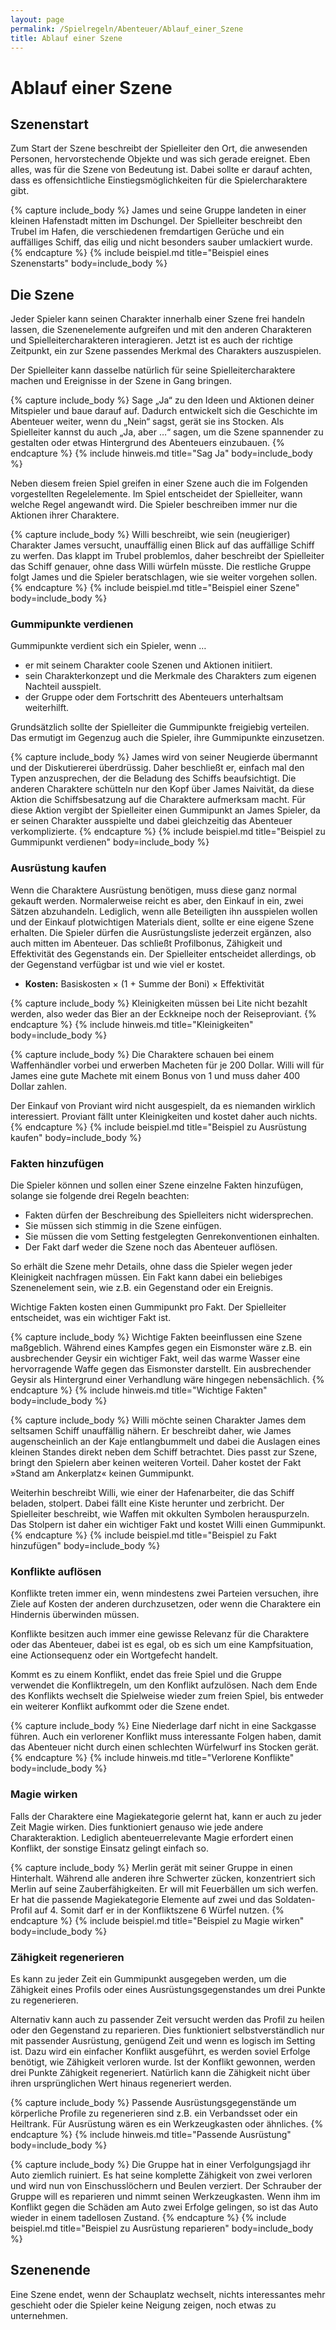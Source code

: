 ```yaml
---
layout: page
permalink: /Spielregeln/Abenteuer/Ablauf_einer_Szene
title: Ablauf einer Szene
---
```


# Ablauf einer Szene

## Szenenstart

Zum Start der Szene beschreibt der Spielleiter den Ort, die anwesenden Personen, hervorstechende Objekte und was sich gerade ereignet. Eben alles, was für die Szene von Bedeutung ist. Dabei sollte er darauf achten, dass es offensichtliche Einstiegsmöglichkeiten für die Spielercharaktere gibt.

{% capture include_body %}
James und seine Gruppe landeten in einer kleinen Hafenstadt mitten im Dschungel. Der Spielleiter beschreibt den Trubel im Hafen, die verschiedenen fremdartigen Gerüche und ein auffälliges Schiff, das eilig und nicht besonders sauber umlackiert wurde.
{% endcapture %}
{% include beispiel.md title="Beispiel eines Szenenstarts" body=include_body %}

## Die Szene

Jeder Spieler kann seinen Charakter innerhalb einer Szene frei handeln lassen, die Szenenelemente aufgreifen und mit den anderen Charakteren und Spielleitercharakteren interagieren. Jetzt ist es auch der richtige Zeitpunkt, ein zur Szene passendes Merkmal des Charakters auszuspielen.

Der Spielleiter kann dasselbe natürlich für seine Spielleitercharaktere machen und Ereignisse in der Szene in Gang bringen.

{% capture include_body %}
Sage „Ja“ zu den Ideen und Aktionen deiner Mitspieler und baue darauf auf. Dadurch entwickelt sich die Geschichte im Abenteuer weiter, wenn du „Nein“ sagst, gerät sie ins Stocken. Als Spielleiter kannst du auch „Ja, aber &hellip;“ sagen, um die Szene spannender zu gestalten oder etwas Hintergrund des Abenteuers einzubauen.
{% endcapture %}
{% include hinweis.md title="Sag Ja" body=include_body %}

Neben diesem freien Spiel greifen in einer Szene auch die im Folgenden vorgestellten Regelelemente. Im Spiel entscheidet der Spielleiter, wann welche Regel angewandt wird. Die Spieler beschreiben immer nur die Aktionen ihrer Charaktere.

{% capture include_body %}
Willi beschreibt, wie sein (neugieriger) Charakter James versucht, unauffällig einen Blick auf das auffällige Schiff zu werfen. Das klappt im Trubel problemlos, daher beschreibt der Spielleiter das Schiff genauer, ohne dass Willi würfeln müsste. Die restliche Gruppe folgt James und die Spieler beratschlagen, wie sie weiter vorgehen sollen.
{% endcapture %}
{% include beispiel.md title="Beispiel einer Szene" body=include_body %}

### Gummipunkte verdienen

Gummipunkte verdient sich ein Spieler, wenn &hellip;

- er mit seinem Charakter coole Szenen und Aktionen initiiert.
- sein Charakterkonzept und die Merkmale des Charakters zum eigenen Nachteil ausspielt.
- der Gruppe oder dem Fortschritt des Abenteuers unterhaltsam weiterhilft.

Grundsätzlich sollte der Spielleiter die Gummipunkte freigiebig verteilen. Das ermutigt im Gegenzug auch die Spieler, ihre Gummipunkte einzusetzen.

{% capture include_body %}
James wird von seiner Neugierde übermannt und der Diskutiererei überdrüssig. Daher beschließt er, einfach mal den Typen anzusprechen, der die Beladung des Schiffs beaufsichtigt. Die anderen Charaktere schütteln nur den Kopf über James Naivität, da diese Aktion die Schiffsbesatzung auf die Charaktere aufmerksam macht. Für diese Aktion vergibt der Spielleiter einen Gummipunkt an James Spieler, da er seinen Charakter ausspielte und dabei gleichzeitig das Abenteuer verkomplizierte.
{% endcapture %}
{% include beispiel.md title="Beispiel zu Gummipunkt verdienen" body=include_body %}

### Ausrüstung kaufen

Wenn die Charaktere Ausrüstung benötigen, muss diese ganz normal gekauft werden. Normalerweise reicht es aber, den Einkauf in ein, zwei Sätzen abzuhandeln. Lediglich, wenn alle Beteiligten ihn ausspielen wollen und der Einkauf plotwichtigen Materials dient, sollte er eine eigene Szene erhalten. Die Spieler dürfen die Ausrüstungsliste jederzeit ergänzen, also auch mitten im Abenteuer. Das schließt Profilbonus, Zähigkeit und Effektivität des Gegenstands ein. Der Spielleiter entscheidet allerdings, ob der Gegenstand verfügbar ist und wie viel er kostet.

- **Kosten:** Basiskosten &times; (1 + Summe der Boni) &times; Effektivität

{% capture include_body %}
Kleinigkeiten müssen bei Lite nicht bezahlt werden, also weder das Bier an der Eckkneipe noch der Reiseproviant.
{% endcapture %}
{% include hinweis.md title="Kleinigkeiten" body=include_body %}

{% capture include_body %}
Die Charaktere schauen bei einem Waffenhändler vorbei und erwerben Macheten für je 200 Dollar. Willi will für James eine gute Machete mit einem Bonus von 1 und muss daher 400 Dollar zahlen.

Der Einkauf von Proviant wird nicht ausgespielt, da es niemanden wirklich interessiert. Proviant fällt unter Kleinigkeiten und kostet daher auch nichts.
{% endcapture %}
{% include beispiel.md title="Beispiel zu Ausrüstung kaufen" body=include_body %}

### Fakten hinzufügen

Die Spieler können und sollen einer Szene einzelne Fakten hinzufügen, solange sie folgende drei Regeln beachten:

- Fakten dürfen der Beschreibung des Spielleiters nicht widersprechen.
- Sie müssen sich stimmig in die Szene einfügen.
- Sie müssen die vom Setting festgelegten Genrekonventionen einhalten.
- Der Fakt darf weder die Szene noch das Abenteuer auflösen.

So erhält die Szene mehr Details, ohne dass die Spieler wegen jeder Kleinigkeit nachfragen müssen. Ein Fakt kann dabei ein beliebiges Szenenelement sein, wie z.B. ein Gegenstand oder ein Ereignis.

Wichtige Fakten kosten einen Gummipunkt pro Fakt. Der Spielleiter entscheidet, was ein wichtiger Fakt ist.

{% capture include_body %}
Wichtige Fakten beeinflussen eine Szene maßgeblich. Während eines Kampfes gegen ein Eismonster wäre z.B. ein ausbrechender Geysir ein wichtiger Fakt, weil das warme Wasser eine hervorragende Waffe gegen das Eismonster darstellt. Ein ausbrechender Geysir als Hintergrund einer Verhandlung wäre hingegen nebensächlich.
{% endcapture %}
{% include hinweis.md title="Wichtige Fakten" body=include_body %}

{% capture include_body %}
Willi möchte seinen Charakter James dem seltsamen Schiff unauffällig nähern. Er beschreibt daher, wie James augenscheinlich an der Kaje entlangbummelt und dabei die Auslagen eines kleinen Standes direkt neben dem Schiff betrachtet. Dies passt zur Szene, bringt den Spielern aber keinen weiteren Vorteil. Daher kostet der Fakt &raquo;Stand am Ankerplatz&laquo; keinen Gummipunkt.

Weiterhin beschreibt Willi, wie einer der Hafenarbeiter, die das Schiff beladen, stolpert. Dabei fällt eine Kiste herunter und zerbricht. Der Spielleiter beschreibt, wie Waffen mit okkulten Symbolen herauspurzeln. Das Stolpern ist daher ein wichtiger Fakt und kostet Willi einen Gummipunkt.
{% endcapture %}
{% include beispiel.md title="Beispiel zu Fakt hinzufügen" body=include_body %}

### Konflikte auflösen

Konflikte treten immer ein, wenn mindestens zwei Parteien versuchen, ihre Ziele auf Kosten der anderen durchzusetzen, oder wenn die Charaktere ein Hindernis überwinden müssen.

Konflikte besitzen auch immer eine gewisse Relevanz für die Charaktere oder das Abenteuer, dabei ist es egal, ob es sich um eine Kampfsituation, eine Actionsequenz oder ein Wortgefecht handelt.

Kommt es zu einem Konflikt, endet das freie Spiel und die Gruppe verwendet die Konfliktregeln, um den Konflikt aufzulösen. Nach dem Ende des Konflikts wechselt die Spielweise wieder zum freien Spiel, bis entweder ein weiterer Konflikt aufkommt oder die Szene endet.

{% capture include_body %}
Eine Niederlage darf nicht in eine Sackgasse führen. Auch ein verlorener Konflikt muss interessante Folgen haben, damit das Abenteuer nicht durch einen schlechten Würfelwurf ins Stocken gerät.
{% endcapture %}
{% include hinweis.md title="Verlorene Konflikte" body=include_body %}

### Magie wirken

Falls der Charaktere eine Magiekategorie gelernt hat, kann er auch zu jeder Zeit Magie wirken. Dies funktioniert genauso wie jede andere Charakteraktion. Lediglich abenteuerrelevante Magie erfordert einen Konflikt, der sonstige Einsatz gelingt einfach so.

{% capture include_body %}
Merlin gerät mit seiner Gruppe in einen Hinterhalt. Während alle anderen ihre Schwerter zücken, konzentriert sich Merlin auf seine Zauberfähigkeiten. Er will mit Feuerbällen um sich werfen. Er hat die passende Magiekategorie Elemente auf zwei und das Soldaten-Profil auf 4. Somit darf er in der Konfliktszene 6 Würfel nutzen.
{% endcapture %}
{% include beispiel.md title="Beispiel zu Magie wirken" body=include_body %}

### Zähigkeit regenerieren

Es kann zu jeder Zeit ein Gummipunkt ausgegeben werden, um die Zähigkeit eines Profils oder eines Ausrüstungsgegenstandes um drei Punkte zu regenerieren.

Alternativ kann auch zu passender Zeit versucht werden das Profil zu heilen oder den Gegenstand zu reparieren. Dies funktioniert selbstverständlich nur mit passender Ausrüstung, genügend Zeit und wenn es logisch im Setting ist. Dazu wird ein einfacher Konflikt ausgeführt, es werden soviel Erfolge benötigt, wie Zähigkeit verloren wurde. Ist der Konflikt gewonnen, werden drei Punkte Zähigkeit regeneriert. Natürlich kann die Zähigkeit nicht über ihren ursprünglichen Wert hinaus regeneriert werden.

{% capture include_body %}
Passende Ausrüstungsgegenstände um körperliche Profile zu regenerieren sind z.B. ein Verbandsset oder ein Heiltrank. Für Ausrüstung wären es ein Werkzeugkasten oder ähnliches.
{% endcapture %}
{% include hinweis.md title="Passende Ausrüstung" body=include_body %}

{% capture include_body %}
Die Gruppe hat in einer Verfolgungsjagd ihr Auto ziemlich ruiniert. Es hat seine komplette Zähigkeit von zwei verloren und wird nun von Einschusslöchern und Beulen verziert. Der Schrauber der Gruppe will es reparieren und nimmt seinen Werkzeugkasten. Wenn ihm im Konflikt gegen die Schäden am Auto zwei Erfolge gelingen, so ist das Auto wieder in einem tadellosen Zustand.
{% endcapture %}
{% include beispiel.md title="Beispiel zu Ausrüstung reparieren" body=include_body %}

## Szenenende

Eine Szene endet, wenn der Schauplatz wechselt, nichts interessantes mehr geschieht oder die Spieler keine Neigung zeigen, noch etwas zu unternehmen.
